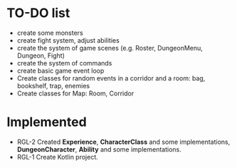 # TO-DO list

* create some monsters
* create fight system, adjust abilities
* create the system of game scenes (e.g. Roster, DungeonMenu, Dungeon, Fight)
* create the system of commands
* create basic game event loop
* Create classes for random events in a corridor and a room: bag, bookshelf, trap, enemies
* Create classes for Map: Room, Corridor

# Implemented 

* RGL-2 Created **Experience**, **CharacterClass** and some implementations, **DungeonCharacter**,
    **Ability** and some implementations.
* RGL-1 Create Kotlin project.
